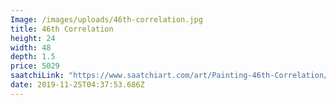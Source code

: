 ```yaml
---
Image: /images/uploads/46th-correlation.jpg
title: 46th Correlation
height: 24
width: 48
depth: 1.5
price: 5029
saatchiLink: "https://www.saatchiart.com/art/Painting-46th-Correlation/189576/4286866/view"
date: 2019-11-25T04:37:53.686Z
---
```

